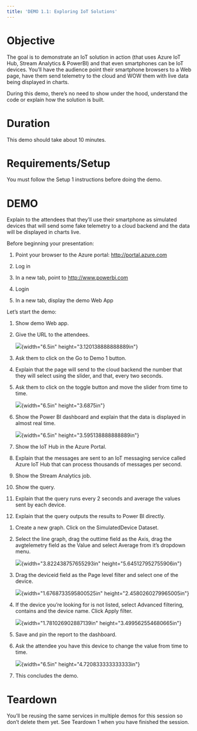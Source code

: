 ```yaml
---
title: 'DEMO 1.1: Exploring IoT Solutions'
---
```


Objective
=========

The goal is to demonstrate an IoT solution in action (that uses Azure IoT Hub, Stream Analytics & PowerBI) and that even smartphones can be IoT devices. You’ll have the audience point their smartphone browsers to a Web page, have them send telemetry to the cloud and WOW them with live data being displayed in charts.

During this demo, there’s no need to show under the hood, understand the code or explain how the solution is built.

Duration
========

This demo should take about 10 minutes.

Requirements/Setup
==================

You must follow the Setup 1 instructions before doing the demo.

DEMO
====

Explain to the attendees that they’ll use their smartphone as simulated devices that will send some fake telemetry to a cloud backend and the data will be displayed in charts live.

Before beginning your presentation:

1.  Point your browser to the Azure portal: <http://portal.azure.com>

2.  Log in

3.  In a new tab, point to http://www.powerbi.com

4.  Login

5.  In a new tab, display the demo Web App

Let’s start the demo:

1.  Show demo Web app.

2.  Give the URL to the attendees.

    ![](./media/image1.png){width="6.5in" height="3.120138888888889in"}

3.  Ask them to click on the Go to Demo 1 button.

4.  Explain that the page will send to the cloud backend the number that they will select using the slider, and that, every two seconds.

5.  Ask them to click on the toggle button and move the slider from time to time.

    ![](./media/image2.png){width="6.5in" height="3.6875in"}

6.  Show the Power BI dashboard and explain that the data is displayed in almost real time.

    ![](./media/image3.png){width="6.5in" height="3.595138888888889in"}

7.  Show the IoT Hub in the Azure Portal.

8.  Explain that the messages are sent to an IoT messaging service called Azure IoT Hub that can process thousands of messages per second.

9.  Show the Stream Analytics job.

10. Show the query.

11. Explain that the query runs every 2 seconds and average the values sent by each device.

12. Explain that the query outputs the results to Power BI directly.

<!-- -->

1.  Create a new graph. Click on the SimulatedDevice Dataset.

2.  Select the line graph, drag the outtime field as the Axis, drag the avgtelemetry field as the Value and select Average from it’s dropdown menu.

    ![](./media/image4.png){width="3.822438757655293in" height="5.645127952755906in"}

3.  Drag the deviceid field as the Page level filter and select one of the device.

    ![](./media/image5.png){width="1.6768733595800525in" height="2.4580260279965005in"}

4.  If the device you’re looking for is not listed, select Advanced filtering, contains and the device name. Click Apply filter.

    ![](./media/image6.png){width="1.781026902887139in" height="3.499562554680665in"}

5.  Save and pin the report to the dashboard.

6.  Ask the attendee you have this device to change the value from time to time.

    ![](./media/image7.png){width="6.5in" height="4.720833333333333in"}

7.  This concludes the demo.

Teardown
========

You’ll be reusing the same services in multiple demos for this session so don’t delete them yet. See Teardown 1 when you have finished the session.
